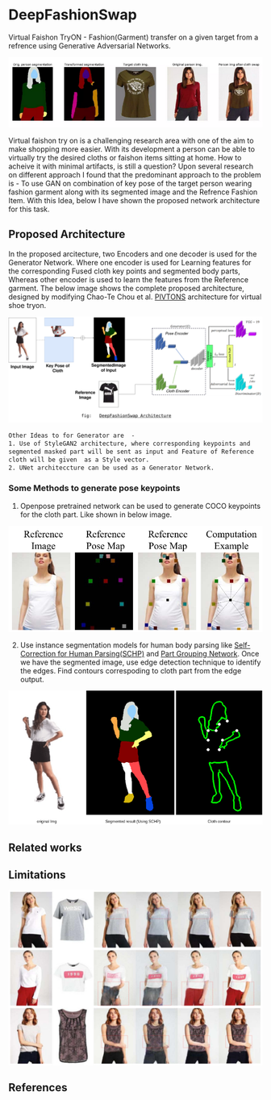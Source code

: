# DeepFashionSwap
Virtual Faishon TryON - Fashion(Garment) transfer on a given target from a refrence using Generative Adversarial Networks. 

<p align="center">
  <img src="/images/fswap.png"></p>


Virtual faishon try on is a challenging research area with one of the aim to make shopping more easier. With its development a person can be able to virtually try the desired cloths or faishon items sitting at home. How to acheive it with minimal artifacts, is still a question? Upon several research on different approach I found that the predominant approach to the problem is - To use GAN on combination of key pose of the target person wearing fashion garment along with its segmented image and the Refrence Fashion Item. With this Idea, below I have shown the proposed network architecture for this task.


## Proposed Architecture

In the proposed arcitecture, two Encoders and one decoder is used for the Generator Network. Where one encoder is used for Learning features for the corresponding Fused cloth key points and segmented body parts, Whereas other encoder is used to learn the features from the Reference garment. The below image shows the complete proposed architecture, designed by modifying Chao-Te Chou et al. [PIVTONS](https://winstonhsu.info/pubs/pivtons-virtual-try-on-shoe/) architecture for virtual shoe tryon. 
<p align="center">
  <img src="/images/deepfashionswap.png"></p>

    Other Ideas to for Generator are  - 
    1. Use of StyleGAN2 architecture, where corresponding keypoints and segmented masked part will be sent as input and Feature of Reference cloth will be given  as a Style vector. 
    2. UNet architeccture can be used as a Generator Network.  

### Some Methods to generate pose keypoints

1. Openpose pretrained network can be used to generate COCO keypoints for the cloth part. Like shown in below image. 
    <p align="center">
  <img src="/images/OpenPoseKeyPoints.png"></p>
  
2.  Use instance segmentation models for human body parsing like [Self-Correction for Human Parsing(SCHP)](https://arxiv.org/abs/1910.09777) and [Part Grouping Network](). Once we have the segmented image, use edge detection technique to identify the edges. Find contours correspoding to cloth part from the edge output. 

 <p align="center">
  <img src="/images/clothcontour.png"></p>

## Related works


## Limitations


<p align="center">
  <img src="/images/artifacts.png"></p>

## References
